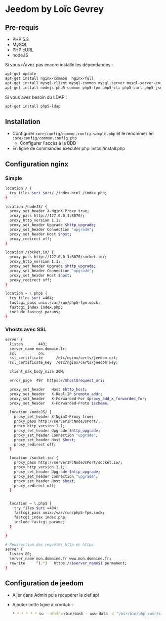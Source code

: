 # Jeedom by Loïc Gevrey #



## Pre-requis ##

* PHP 5.3
* MySQL
* PHP cURL
* nodeJS


Si vous n'avez pas encore installé les dépendances :
```bash
apt-get update
apt-get install nginx-common  nginx-full
apt-get install mysql-client mysql-common mysql-server mysql-server-core
apt-get install nodejs php5-common php5-fpm php5-cli php5-curl php5-json
```
        
Si vous avez besoin du LDAP :
```bash
apt-get install php5-ldap
```



## Installation ##

* Configurer `core/config/common.config.sample.php` et le renommer en `core/config/common.config.php`
  * Configurer l'accès à la BDD
* En ligne de commandes exécuter php install/install.php 
       
## Configuration nginx ##

### Simple ###

```bash
location / {
  try_files $uri $uri/ /index.html /index.php;
}

location /nodeJS/ {
  proxy_set_header X-NginX-Proxy true;
  proxy_pass http://127.0.0.1:8070/;
  proxy_http_version 1.1;
  proxy_set_header Upgrade $http_upgrade;
  proxy_set_header Connection "upgrade";
  proxy_set_header Host $host;
  proxy_redirect off;
}

location /socket.io/ {
  proxy_pass http://127.0.0.1:8070/socket.io/;
  proxy_http_version 1.1;
  proxy_set_header Upgrade $http_upgrade;
  proxy_set_header Connection "upgrade";
  proxy_set_header Host $host;
  proxy_redirect off;
}

location ~ \.php$ {
  try_files $uri =404;
  fastcgi_pass unix:/var/run/php5-fpm.sock;
  fastcgi_index index.php;
  include fastcgi_params;
}
```

### Vhosts avec SSL ###

```bash
server {
  listen       443;
  server_name mon.domain.fr;
  ssl          on;
  ssl_certificate      /etc/nginx/certs/jeedom.crt;
  ssl_certificate_key  /etc/nginx/certs/jeedom.key;

  client_max_body_size 20M;

  error_page  497  https://$host$request_uri;

  proxy_set_header   Host $http_host;
  proxy_set_header   X-Real-IP $remote_addr;
  proxy_set_header   X-Forwarded-For $proxy_add_x_forwarded_for;
  proxy_set_header   X-Forwarded-Proto $scheme;

  location /nodeJS/ {
    proxy_set_header X-NginX-Proxy true;
    proxy_pass http://serverIP:NodeJsPort/;
    proxy_http_version 1.1;
    proxy_set_header Upgrade $http_upgrade;
    proxy_set_header Connection "upgrade";
    proxy_set_header Host $host;
    proxy_redirect off;
  }

  location /socket.io/ {
    proxy_pass http://serverIP:NodeJsPort/socket.io/;
    proxy_http_version 1.1;
    proxy_set_header Upgrade $http_upgrade;
    proxy_set_header Connection "upgrade";
    proxy_set_header Host $host;
    proxy_redirect off;
  }


  location ~ \.php$ {
    try_files $uri =404;
    fastcgi_pass unix:/var/run/php5-fpm.sock;
    fastcgi_index index.php;
    include fastcgi_params;
  }
  
}

# Redirection des requêtes http en https
server {
  listen 80;
  server_name mon.domaine.fr www.mon.domaine.fr;
  rewrite     ^(.*)   https://$server_name$1 permanent;
}
```

## Configuration de jeedom ##
* Aller dans Admin puis récupérer la clef api
* Ajouter cette ligne à crontab :

  ```bash
  * * * * * * su --shell=/bin/bash - www-data -c "/usr/bin/php /usr/share/nginx/www/jeedom/core/php/jeeCron.php" > /dev/null
  ```
